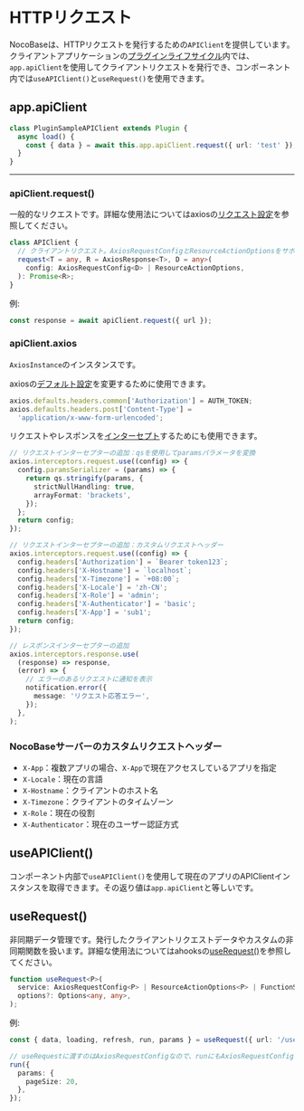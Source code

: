 # HTTPリクエスト

NocoBaseは、HTTPリクエストを発行するための`APIClient`を提供しています。クライアントアプリケーションの[プラグインライフサイクル](/development/client#プラグインの声明周期)内では、`app.apiClient`を使用してクライアントリクエストを発行でき、コンポーネント内では`useAPIClient()`と`useRequest()`を使用できます。

## app.apiClient

```ts
class PluginSampleAPIClient extends Plugin {
  async load() {
    const { data } = await this.app.apiClient.request({ url: 'test' });
  }
}
```

---

### apiClient.request()

一般的なリクエストです。詳細な使用法についてはaxiosの[リクエスト設定](https://axios-http.com/docs/req_config)を参照してください。

```ts
class APIClient {
  // クライアントリクエスト。AxiosRequestConfigとResourceActionOptionsをサポート
  request<T = any, R = AxiosResponse<T>, D = any>(
    config: AxiosRequestConfig<D> | ResourceActionOptions,
  ): Promise<R>;
}
```

例:

```ts
const response = await apiClient.request({ url });
```

### apiClient.axios

`AxiosInstance`のインスタンスです。

axiosの[デフォルト設定](https://axios-http.com/docs/config_defaults)を変更するために使用できます。

```ts
axios.defaults.headers.common['Authorization'] = AUTH_TOKEN;
axios.defaults.headers.post['Content-Type'] =
  'application/x-www-form-urlencoded';
```

リクエストやレスポンスを[インターセプト](https://axios-http.com/docs/interceptors)するためにも使用できます。

```ts
// リクエストインターセプターの追加：qsを使用してparamsパラメータを変換
axios.interceptors.request.use((config) => {
  config.paramsSerializer = (params) => {
    return qs.stringify(params, {
      strictNullHandling: true,
      arrayFormat: 'brackets',
    });
  };
  return config;
});

// リクエストインターセプターの追加：カスタムリクエストヘッダー
axios.interceptors.request.use((config) => {
  config.headers['Authorization'] = `Bearer token123`;
  config.headers['X-Hostname'] = `localhost`;
  config.headers['X-Timezone'] = `+08:00`;
  config.headers['X-Locale'] = 'zh-CN';
  config.headers['X-Role'] = 'admin';
  config.headers['X-Authenticator'] = 'basic';
  config.headers['X-App'] = 'sub1';
  return config;
});

// レスポンスインターセプターの追加
axios.interceptors.response.use(
  (response) => response,
  (error) => {
    // エラーのあるリクエストに通知を表示
    notification.error({
      message: 'リクエスト応答エラー',
    });
  },
);
```

### NocoBaseサーバーのカスタムリクエストヘッダー

- `X-App`：複数アプリの場合、`X-App`で現在アクセスしているアプリを指定
- `X-Locale`：現在の言語
- `X-Hostname`：クライアントのホスト名
- `X-Timezone`：クライアントのタイムゾーン
- `X-Role`：現在の役割
- `X-Authenticator`：現在のユーザー認証方式

## useAPIClient()

コンポーネント内部で`useAPIClient()`を使用して現在のアプリのAPIClientインスタンスを取得できます。その返り値は`app.apiClient`と等しいです。

## useRequest()

非同期データ管理です。発行したクライアントリクエストデータやカスタムの非同期関数を扱います。詳細な使用法についてはahooksの[useRequest()](https://ahooks.js.org/hooks/use-request/index)を参照してください。

```ts
function useRequest<P>(
  service: AxiosRequestConfig<P> | ResourceActionOptions<P> | FunctionService,
  options?: Options<any, any>,
);
```

例:

```ts
const { data, loading, refresh, run, params } = useRequest({ url: '/users' });

// useRequestに渡すのはAxiosRequestConfigなので、runにもAxiosRequestConfigを渡します。
run({
  params: {
    pageSize: 20,
  },
});
```

